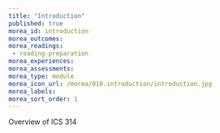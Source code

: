 ```yaml
---
title: "Introduction"
published: true
morea_id: introduction
morea_outcomes:
morea_readings:
 - reading-preparation
morea_experiences:
morea_assessments:
morea_type: module
morea_icon_url: /morea/010.introduction/introduction.jpg
morea_labels:
morea_sort_order: 1
---
```


Overview of ICS 314